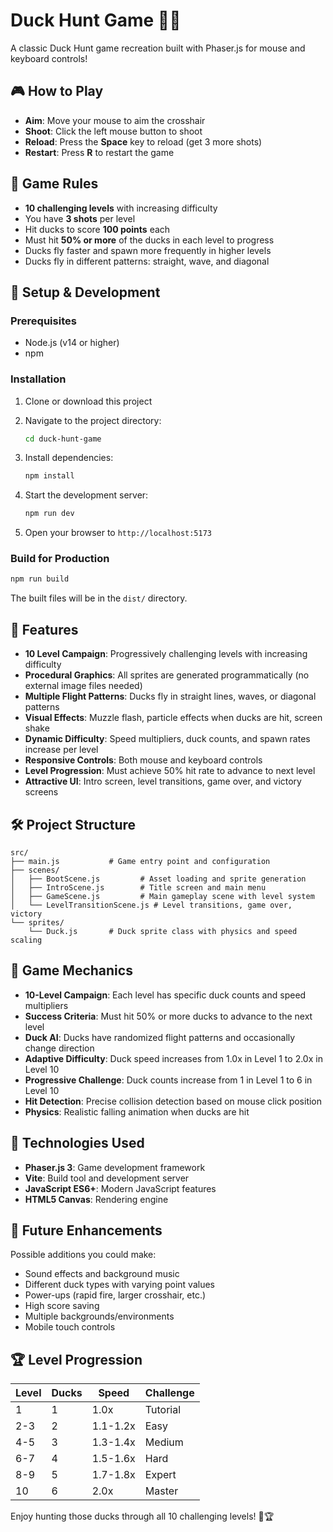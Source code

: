 # Duck Hunt Game 🦆🎯

A classic Duck Hunt game recreation built with Phaser.js for mouse and keyboard controls!

## 🎮 How to Play

- **Aim**: Move your mouse to aim the crosshair
- **Shoot**: Click the left mouse button to shoot
- **Reload**: Press the **Space** key to reload (get 3 more shots)
- **Restart**: Press **R** to restart the game

## 🎯 Game Rules

- **10 challenging levels** with increasing difficulty
- You have **3 shots** per level
- Hit ducks to score **100 points** each
- Must hit **50% or more** of the ducks in each level to progress
- Ducks fly faster and spawn more frequently in higher levels
- Ducks fly in different patterns: straight, wave, and diagonal

## 🚀 Setup & Development

### Prerequisites
- Node.js (v14 or higher)
- npm

### Installation

1. Clone or download this project
2. Navigate to the project directory:
   ```bash
   cd duck-hunt-game
   ```

3. Install dependencies:
   ```bash
   npm install
   ```

4. Start the development server:
   ```bash
   npm run dev
   ```

5. Open your browser to `http://localhost:5173`

### Build for Production

```bash
npm run build
```

The built files will be in the `dist/` directory.

## 🎨 Features

- **10 Level Campaign**: Progressively challenging levels with increasing difficulty
- **Procedural Graphics**: All sprites are generated programmatically (no external image files needed)
- **Multiple Flight Patterns**: Ducks fly in straight lines, waves, or diagonal patterns
- **Visual Effects**: Muzzle flash, particle effects when ducks are hit, screen shake
- **Dynamic Difficulty**: Speed multipliers, duck counts, and spawn rates increase per level
- **Responsive Controls**: Both mouse and keyboard controls
- **Level Progression**: Must achieve 50% hit rate to advance to next level
- **Attractive UI**: Intro screen, level transitions, game over, and victory screens

## 🛠️ Project Structure

```
src/
├── main.js           # Game entry point and configuration
├── scenes/
│   ├── BootScene.js         # Asset loading and sprite generation
│   ├── IntroScene.js        # Title screen and main menu
│   ├── GameScene.js         # Main gameplay scene with level system
│   └── LevelTransitionScene.js # Level transitions, game over, victory
└── sprites/
    └── Duck.js       # Duck sprite class with physics and speed scaling
```

## 🎵 Game Mechanics

- **10-Level Campaign**: Each level has specific duck counts and speed multipliers
- **Success Criteria**: Must hit 50% or more ducks to advance to the next level
- **Duck AI**: Ducks have randomized flight patterns and occasionally change direction
- **Adaptive Difficulty**: Duck speed increases from 1.0x in Level 1 to 2.0x in Level 10
- **Progressive Challenge**: Duck counts increase from 1 in Level 1 to 6 in Level 10
- **Hit Detection**: Precise collision detection based on mouse click position
- **Physics**: Realistic falling animation when ducks are hit

## 🔧 Technologies Used

- **Phaser.js 3**: Game development framework
- **Vite**: Build tool and development server
- **JavaScript ES6+**: Modern JavaScript features
- **HTML5 Canvas**: Rendering engine

## 🎯 Future Enhancements

Possible additions you could make:
- Sound effects and background music
- Different duck types with varying point values
- Power-ups (rapid fire, larger crosshair, etc.)
- High score saving
- Multiple backgrounds/environments
- Mobile touch controls

## 🏆 Level Progression

| Level | Ducks | Speed | Challenge |
|-------|-------|-------|----------|
| 1     | 1     | 1.0x  | Tutorial |
| 2-3   | 2     | 1.1-1.2x | Easy |
| 4-5   | 3     | 1.3-1.4x | Medium |
| 6-7   | 4     | 1.5-1.6x | Hard |
| 8-9   | 5     | 1.7-1.8x | Expert |
| 10    | 6     | 2.0x  | Master |

Enjoy hunting those ducks through all 10 challenging levels! 🦆🏆
